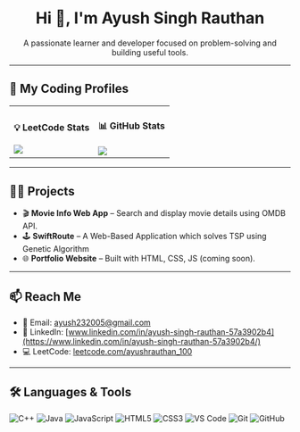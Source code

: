 <h1 align="center">Hi 👋, I'm Ayush Singh Rauthan</h1>
<p align="center">A passionate learner and developer focused on problem-solving and building useful tools.</p>

---

## 🚀 My Coding Profiles

<table>
  <tr>
    <td>
      <h4>💡 LeetCode Stats</h4>
      <img src="https://leetcard.jacoblin.cool/ayushrauthan_100?theme=light&font=Source%20Code%20Pro" />
    </td>
    <td>
      <h4>📊 GitHub Stats</h4>
      <img src="https://github-readme-stats.vercel.app/api?username=ayushrauthan&show_icons=true&theme=radical" />
    </td>
  </tr>
</table>

---

## 🧑‍💻 Projects

- 🎬 **Movie Info Web App** – Search and display movie details using OMDB API.
- 🕹️ **SwiftRoute** – A Web-Based Application which solves TSP using Genetic Algorithm
- 🌐 **Portfolio Website** – Built with HTML, CSS, JS (coming soon).

---

## 📫 Reach Me

- 📧 Email: ayush232005@gmail.com  
- 🔗 LinkedIn: [www.linkedin.com/in/ayush-singh-rauthan-57a3902b4](https://www.linkedin.com/in/ayush-singh-rauthan-57a3902b4/)  
- 💻 LeetCode: [leetcode.com/ayushrauthan_100](https://leetcode.com/ayushrauthan_100/)

---

## 🛠️ Languages & Tools

![C++](https://img.shields.io/badge/C++-00599C?style=flat&logo=cplusplus&logoColor=white)
![Java](https://img.shields.io/badge/Java-ED8B00?style=flat&logo=java&logoColor=white)
![JavaScript](https://img.shields.io/badge/JavaScript-F7DF1E?style=flat&logo=javascript&logoColor=black)
![HTML5](https://img.shields.io/badge/HTML5-E34F26?style=flat&logo=html5&logoColor=white)
![CSS3](https://img.shields.io/badge/CSS3-1572B6?style=flat&logo=css3&logoColor=white)
![VS Code](https://img.shields.io/badge/VS%20Code-007ACC?style=flat&logo=visual-studio-code&logoColor=white)
![Git](https://img.shields.io/badge/Git-F05032?style=flat&logo=git&logoColor=white)
![GitHub](https://img.shields.io/badge/GitHub-181717?style=flat&logo=github&logoColor=white)
